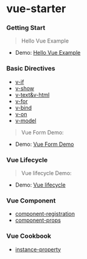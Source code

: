 # vue-starter

### Getting Start
> Hello Vue Example
- Demo: [Hello Vue Example](https://emiriobomb.github.io/vue-starter/01.HelloVue/index.html)

### Basic Directives
- [v-if](https://emiriobomb.github.io/vue-starter/02.BasicDirectives/v-if.html)
- [v-show](https://emiriobomb.github.io/vue-starter/02.BasicDirectives/v-show.html)
- [v-text&v-html](https://emiriobomb.github.io/vue-starter/02.BasicDirectives/v-text.html)
- [v-for](https://emiriobomb.github.io/vue-starter/02.BasicDirectives/v-for.html)
- [v-bind](https://emiriobomb.github.io/vue-starter/02.BasicDirectives/v-bind.html)
- [v-on](https://emiriobomb.github.io/vue-starter/02.BasicDirectives/v-on.html)
- [v-model](https://emiriobomb.github.io/vue-starter/02.BasicDirectives/v-model.html)

> Vue Form Demo: 
- Demo: [Vue Form Demo](https://emiriobomb.github.io/vue-starter/02.BasicDirectives/form-demo.html)

### Vue Lifecycle
> Vue lifecycle Demo:
- Demo: [Vue lifecycle](https://emiriobomb.github.io/vue-starter/03.Lifecycle/lifecycle.html)

### Vue Component
- [component-registration](https://emiriobomb.github.io/vue-starter/04.Components/component-registration.html)
- [component-props](https://emiriobomb.github.io/vue-starter/04.Components/component-props.html)

### Vue Cookbook
- [instance-property](https://emiriobomb.github.io/vue-starter/05.cookbook/instance-property.html)